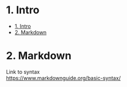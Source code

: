 # 1. Intro
- [1. Intro](#1-intro)
- [2. Markdown](#2-markdown)

# 2. Markdown
Link to syntax  
https://www.markdownguide.org/basic-syntax/
